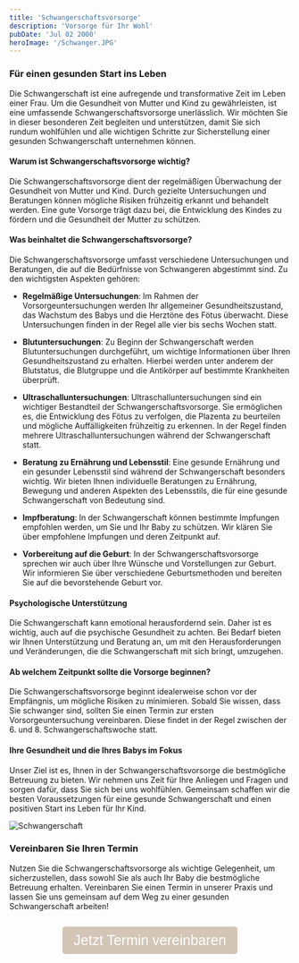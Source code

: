 ```yaml
---
title: 'Schwangerschaftsvorsorge'
description: 'Vorsorge für Ihr Wohl'
pubDate: 'Jul 02 2000'
heroImage: '/Schwanger.JPG'
---
```

### Für einen gesunden Start ins Leben

Die Schwangerschaft ist eine aufregende und transformative Zeit im Leben einer Frau. Um die Gesundheit von Mutter und Kind zu gewährleisten, ist eine umfassende Schwangerschaftsvorsorge unerlässlich. Wir möchten Sie in dieser besonderen Zeit begleiten und unterstützen, damit Sie sich rundum wohlfühlen und alle wichtigen Schritte zur Sicherstellung einer gesunden Schwangerschaft unternehmen können.

#### Warum ist Schwangerschaftsvorsorge wichtig?

Die Schwangerschaftsvorsorge dient der regelmäßigen Überwachung der Gesundheit von Mutter und Kind. Durch gezielte Untersuchungen und Beratungen können mögliche Risiken frühzeitig erkannt und behandelt werden. Eine gute Vorsorge trägt dazu bei, die Entwicklung des Kindes zu fördern und die Gesundheit der Mutter zu schützen.

#### Was beinhaltet die Schwangerschaftsvorsorge?

Die Schwangerschaftsvorsorge umfasst verschiedene Untersuchungen und Beratungen, die auf die Bedürfnisse von Schwangeren abgestimmt sind. Zu den wichtigsten Aspekten gehören:

- **Regelmäßige Untersuchungen**: Im Rahmen der Vorsorgeuntersuchungen werden Ihr allgemeiner Gesundheitszustand, das Wachstum des Babys und die Herztöne des Fötus überwacht. Diese Untersuchungen finden in der Regel alle vier bis sechs Wochen statt.
  
- **Blutuntersuchungen**: Zu Beginn der Schwangerschaft werden Blutuntersuchungen durchgeführt, um wichtige Informationen über Ihren Gesundheitszustand zu erhalten. Hierbei werden unter anderem der Blutstatus, die Blutgruppe und die Antikörper auf bestimmte Krankheiten überprüft.
  
- **Ultraschalluntersuchungen**: Ultraschalluntersuchungen sind ein wichtiger Bestandteil der Schwangerschaftsvorsorge. Sie ermöglichen es, die Entwicklung des Fötus zu verfolgen, die Plazenta zu beurteilen und mögliche Auffälligkeiten frühzeitig zu erkennen. In der Regel finden mehrere Ultraschalluntersuchungen während der Schwangerschaft statt.
  
- **Beratung zu Ernährung und Lebensstil**: Eine gesunde Ernährung und ein gesunder Lebensstil sind während der Schwangerschaft besonders wichtig. Wir bieten Ihnen individuelle Beratungen zu Ernährung, Bewegung und anderen Aspekten des Lebensstils, die für eine gesunde Schwangerschaft von Bedeutung sind.
  
- **Impfberatung**: In der Schwangerschaft können bestimmte Impfungen empfohlen werden, um Sie und Ihr Baby zu schützen. Wir klären Sie über empfohlene Impfungen und deren Zeitpunkt auf.
  
- **Vorbereitung auf die Geburt**: In der Schwangerschaftsvorsorge sprechen wir auch über Ihre Wünsche und Vorstellungen zur Geburt. Wir informieren Sie über verschiedene Geburtsmethoden und bereiten Sie auf die bevorstehende Geburt vor.

#### Psychologische Unterstützung

Die Schwangerschaft kann emotional herausfordernd sein. Daher ist es wichtig, auch auf die psychische Gesundheit zu achten. Bei Bedarf bieten wir Ihnen Unterstützung und Beratung an, um mit den Herausforderungen und Veränderungen, die die Schwangerschaft mit sich bringt, umzugehen.

#### Ab welchem Zeitpunkt sollte die Vorsorge beginnen?

Die Schwangerschaftsvorsorge beginnt idealerweise schon vor der Empfängnis, um mögliche Risiken zu minimieren. Sobald Sie wissen, dass Sie schwanger sind, sollten Sie einen Termin zur ersten Vorsorgeuntersuchung vereinbaren. Diese findet in der Regel zwischen der 6. und 8. Schwangerschaftswoche statt.

#### Ihre Gesundheit und die Ihres Babys im Fokus

Unser Ziel ist es, Ihnen in der Schwangerschaftsvorsorge die bestmögliche Betreuung zu bieten. Wir nehmen uns Zeit für Ihre Anliegen und Fragen und sorgen dafür, dass Sie sich bei uns wohlfühlen. Gemeinsam schaffen wir die besten Voraussetzungen für eine gesunde Schwangerschaft und einen positiven Start ins Leben für Ihr Kind.

![Schwangerschaft](/Schwanger-Personen.jpg)

### Vereinbaren Sie Ihren Termin

Nutzen Sie die Schwangerschaftsvorsorge als wichtige Gelegenheit, um sicherzustellen, dass sowohl Sie als auch Ihr Baby die bestmögliche Betreuung erhalten. Vereinbaren Sie einen Termin in unserer Praxis und lassen Sie uns gemeinsam auf dem Weg zu einer gesunden Schwangerschaft arbeiten!

<div style="display: flex; justify-content: center; align-items: center; flex-direction: column">
  <p>
    <a href="/termine">
      <button style="font-size: 25px; padding: 10px 20px; background-color: #d3c6b7; color: white; border: none; border-radius: 5px; cursor: pointer;">
        Jetzt Termin vereinbaren
      </button>
    </a>
  </p>
</div>